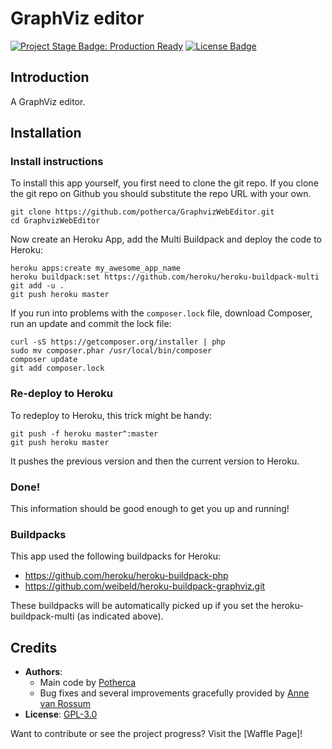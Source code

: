 # GraphViz editor

[![Project Stage Badge: Production Ready]][Project Stage Page]
[![License Badge]][GPL-3.0]

## Introduction

A GraphViz editor.

## Installation

### Install instructions

To install this app yourself, you first need to clone the git repo.
If you clone the git repo on Github you should substitute the repo URL with your own.

    git clone https://github.com/potherca/GraphvizWebEditor.git
    cd GraphvizWebEditor

Now create an Heroku App, add the Multi Buildpack and deploy the code to Heroku:

    heroku apps:create my_awesome_app_name
    heroku buildpack:set https://github.com/heroku/heroku-buildpack-multi
    git add -u .
    git push heroku master


If you run into  problems with the `composer.lock` file, download Composer, run an
update and commit the lock file:

    curl -sS https://getcomposer.org/installer | php
    sudo mv composer.phar /usr/local/bin/composer
    composer update
    git add composer.lock

### Re-deploy to Heroku

To redeploy to Heroku, this trick might be handy:

    git push -f heroku master^:master
    git push heroku master

It pushes the previous version and then the current version to Heroku.

### Done!

This information should be good enough to get you up and running!

### Buildpacks

This app used the following buildpacks for Heroku:

- https://github.com/heroku/heroku-buildpack-php
- https://github.com/weibeld/heroku-buildpack-graphviz.git

These buildpacks will be automatically picked up if you set the heroku-buildpack-multi (as indicated above).

## Credits

- **Authors**:
    - Main code by [Potherca]
    - Bug fixes and several improvements gracefully provided by [Anne van Rossum]
- **License**: [GPL-3.0]

Want to contribute or see the project progress? Visit the [Waffle Page]!

[Anne van Rossum]: https://github.com/mrquincle
[compile script]: https://github.com/mrquincle/heroku-buildpack-graphviz/blob/master/bin/compile
[GPL-3.0]: ./LICENSE
[graphviz.herokuapp.com]: http://graphviz.herokuapp.com
[Potherca]: http://pother.ca/

[Project Stage Page]:   http://bl.ocks.org/potherca/a2ae67caa3863a299ba0
[Releases Page]:        /releases/

[License Badge]:            https://img.shields.io/badge/License-GPL--3.0-blue.svg
[Project Stage Badge: Production Ready]:   https://img.shields.io/badge/Project%20Stage-Production%20Ready-brightgreen.svg
[Version Badge]:            https://img.shields.io/github/tag/potherca/GraphvizWebEditor.svg
